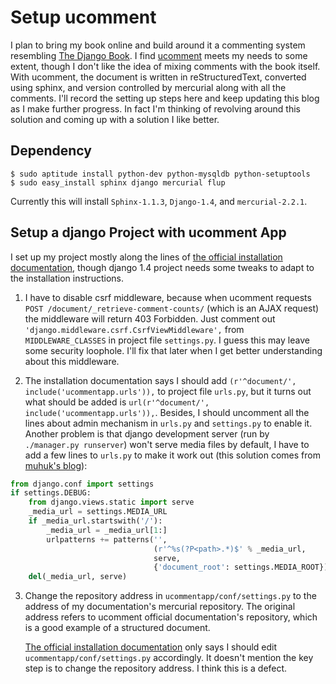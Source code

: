 # Setup ucomment

I plan to bring my book online and build around it a commenting system resembling [The Django Book](http://www.djangobook.com/). I find [ucomment](http://ucomment.org) meets my needs to some extent, though I don't like the idea of mixing comments with the book itself. With ucomment, the document is written in reStructuredText, converted using sphinx, and version controlled by mercurial along with all the comments. I'll record the setting up steps here and keep updating this blog as I make further progress. In fact I'm thinking of revolving around this solution and coming up with a solution I like better.

## Dependency

```text
$ sudo aptitude install python-dev python-mysqldb python-setuptools
$ sudo easy_install sphinx django mercurial flup
```

Currently this will install `Sphinx-1.1.3`, `Django-1.4`, and `mercurial-2.2.1`.

## Setup a django Project with ucomment App

I set up my project mostly along the lines of [the official installation documentation](http://ucomment.org/installation/), though django 1.4 project needs some tweaks to adapt to the installation instructions.

1) I have to disable csrf middleware, because when ucomment requests `POST /document/_retrieve-comment-counts/` (which is an AJAX request) the middleware will return 403 Forbidden. Just comment out `'django.middleware.csrf.CsrfViewMiddleware',` from `MIDDLEWARE_CLASSES` in project file `settings.py`. I guess this may leave some security loophole. I'll fix that later when I get better understanding about this middleware.

2) The installation documentation says I should add `(r'^document/', include('ucommentapp.urls')),` to project file `urls.py`, but it turns out what should be added is `url(r'^document/', include('ucommentapp.urls')),`. Besides, I should uncomment all the lines about admin mechanism in `urls.py` and `settings.py` to enable it. Another problem is that django development server (run by `./manager.py runserver`) won't serve media files by default, I have to add a few lines to `urls.py` to make it work out (this solution comes from [muhuk's blog](http://www.muhuk.com/2009/05/serving-static-media-in-django-development-server/)):

```python
from django.conf import settings
if settings.DEBUG:
    from django.views.static import serve
    _media_url = settings.MEDIA_URL
    if _media_url.startswith('/'):
        _media_url = _media_url[1:]
        urlpatterns += patterns('',
                                (r'^%s(?P<path>.*)$' % _media_url,
                                serve,
                                {'document_root': settings.MEDIA_ROOT}))
    del(_media_url, serve)
```

3) Change the repository address in `ucommentapp/conf/settings.py` to the address of my documentation's mercurial repository. The original address refers to ucomment official documentation's repository, which is a good example of a structured document.

   [The official installation documentation](http://ucomment.org/installation/) only says I should edit `ucommentapp/conf/settings.py` accordingly. It doesn't mention the key step is to change the repository address. I think this is a defect.

